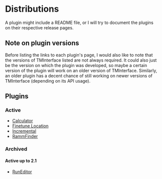 # Distributions

A plugin might include a README file, or I will try to document the plugins on their respective release pages.

## Note on plugin versions

Before listing the links to each plugin's page,
I would also like to note that the versions of TMInterface listed are not always required.
It could also just be the version on which the plugin was developed,
so maybe a certain version of the plugin will work on an older version of TMInterface.
Similarly, an older plugin has a decent chance of still working on newer versions of TMInterface (depending on its API usage).

## Plugins

### Active

- [Calculator](releases/calculator.md)
- [Finetune Location](releases/finetune_location.md)
- [Incremental](releases/incremental.md)
- [RammFinder](releases/rammfinder.md)

### Archived

#### Active up to 2.1

- [RunEditor](releases/run_editor.md)
